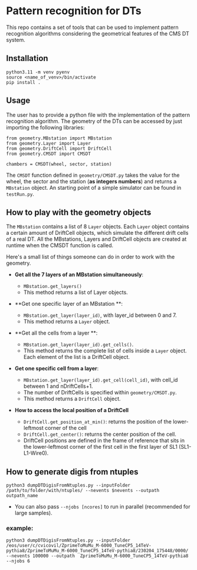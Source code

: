 # Pattern recognition for DTs
This repo contains a set of tools that can be used to implement pattern recognition algorithms
considering the geometrical features of the CMS DT system.

## Installation 

```
python3.11 -m venv pyenv
source <name_of_venv>/bin/activate
pip install .

```

## Usage
The user has to provide a python file with the implementation of the pattern recognition
algorithm. The geometry of the DTs can be accessed by just importing the following libraries:

```
from geometry.MBstation import MBstation
from geometry.Layer import Layer
from geometry.DriftCell import DriftCell
from geometry.CMSDT import CMSDT

chambers = CMSDT(wheel, sector, station)
```

The `CMSDT` function defined in `geometry/CMSDT.py` takes the value for the wheel, the sector and the station (**as integers numbers**) and returns a `MBstation` object. 
An starting point of a simple simulator can be found in `testRun.py`.

## How to play with the geometry objects
The `MBstation` contains a list of 8 `Layer` objects. Each `Layer` object contains a certain amount of DriftCell objects, which simulate the different drift cells of a real DT. All the MBstations, Layers and DriftCell objects are created at runtime when the CMSDT function is called. 

Here's a small list of things someone can do in order to work with the geometry.

 * **Get all the 7 layers of an MBstation simultaneously**: 
   * `MBstation.get_layers()`
   * This method returns a list of Layer objects.
 * **Get one specific layer of an MBstation **: 
   * `MBstation.get_layer(layer_id)`, with layer_id between 0 and 7. 
   * This method returns a `Layer` object.
 * **Get all the cells from a layer **: 
   * `MBstation.get_layer(layer_id).get_cells()`.
   * This method returns the complete list of cells inside a `Layer` object. Each element of the
     list is a DriftCell object.
 * **Get one specific cell from a layer**:
   * `MBstation.get_layer(layer_id).get_cell(cell_id)`, with cell_id between 1 and nDriftCells+1.
   * The number of DriftCells is specified within `geometry/CMSDT.py`.
   * This method returns a `DriftCell` object.

 * **How to access the local position of a DriftCell**
   * `DriftCell.get_position_at_min()`: returns the position of the lower-leftmost corner of the cell
   * `DriftCell.get_center()`: returns the center position of the cell.
   * DriftCell positions are defined in the frame of reference that sits in the lower-leftmost corner of the first cell in the first layer of SL1 (SL1-L1-Wire0). 

## How to generate digis from ntuples

```
python3 dumpDTDigisFromNtuples.py --inputFolder /path/to/folder/with/ntuples/ --nevents $nevents --outpath  outpath_name 
```
 * You can also pass `--njobs [ncores]` to run in parallel (recommended for large samples). 

### example:
```
python3 dumpDTDigisFromNtuples.py --inputFolder /eos/user/c/cvicovil/ZprimeToMuMu_M-6000_TuneCP5_14TeV-pythia8/ZprimeToMuMu_M-6000_TuneCP5_14TeV-pythia8/230204_175448/0000/ --nevents 100000 --outpath  ZprimeToMuMu_M-6000_TuneCP5_14TeV-pythia8 --njobs 6
```

